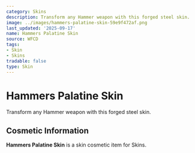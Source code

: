 ```yaml
---
category: Skins
description: Transform any Hammer weapon with this forged steel skin.
image: ../images/hammers-palatine-skin-59e9f472af.png
last_updated: '2025-09-17'
name: Hammers Palatine Skin
source: WFCD
tags:
- Skin
- Skins
tradable: false
type: Skin
---
```


# Hammers Palatine Skin

Transform any Hammer weapon with this forged steel skin.

## Cosmetic Information

**Hammers Palatine Skin** is a skin cosmetic item for Skins.

